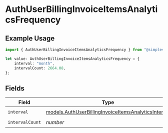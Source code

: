 # AuthUserBillingInvoiceItemsAnalyticsFrequency

## Example Usage

```typescript
import { AuthUserBillingInvoiceItemsAnalyticsFrequency } from "@simplesagar/vercel/models/authuser.js";

let value: AuthUserBillingInvoiceItemsAnalyticsFrequency = {
    interval: "month",
    intervalCount: 2664.08,
};
```

## Fields

| Field                                                                                                            | Type                                                                                                             | Required                                                                                                         | Description                                                                                                      |
| ---------------------------------------------------------------------------------------------------------------- | ---------------------------------------------------------------------------------------------------------------- | ---------------------------------------------------------------------------------------------------------------- | ---------------------------------------------------------------------------------------------------------------- |
| `interval`                                                                                                       | [models.AuthUserBillingInvoiceItemsAnalyticsInterval](../models/authuserbillinginvoiceitemsanalyticsinterval.md) | :heavy_check_mark:                                                                                               | N/A                                                                                                              |
| `intervalCount`                                                                                                  | *number*                                                                                                         | :heavy_check_mark:                                                                                               | N/A                                                                                                              |